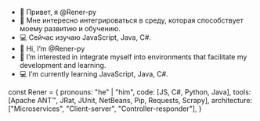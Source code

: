 - 👋 Привет, я @Rener-py
 - 👀 Мне интересно интегрироваться в среду, которая способствует моему развитию и обучению.
 - 💻 Сейчас изучаю JavaScript, Java, C#.
- 👋 Hi, I’m @Rener-py
- 👀 I’m interested in integrate myself into environments that facilitate my development and learning.
- 💻 I’m currently learning JavaScript, Java, C#.

<!---
Rener-py/Rener-py is a ✨ special ✨ repository because its `README.md` (this file) appears on your GitHub profile.
You can click the Preview link to take a look at your changes.
--->
const Rener = {
  pronouns: "he" | "him",
  code: [JS, C#, Python, Java],
  tools: [Apache ANT™, JRat, JUnit, NetBeans, Pip, Requests, Scrapy],
  architecture: ["Microservices", "Client-server", "Controller-responder"],
}

